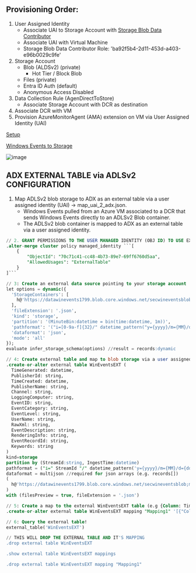 Provisioning Order:
-------------------
1. User Assigned Identity
   - Associate UAI to Storage Account with [Storage Blob Data Contributor](https://learn.microsoft.com/en-us/azure/role-based-access-control/built-in-roles)
   - Associate UAI with Virtual Machine
   - Storage Blob Data Contributor Role: 'ba92f5b4-2d11-453d-a403-e96b0029c9fe'
3. Storage Account
   - Blob (ALDSv2) (private)
     - Hot Tier / Block Blob
   - Files (private)
   - Entra ID Auth (default)
   - Anonymous Access Disabled
4. Data Collection Rule (AgenDirectToStore)
   - Associate Storage Account with DCR as destination
5. Associate DCR with VM
6. Provision AzureMonitorAgent (AMA) extension on VM via User Assigned Identity (UAI)


[Setup](https://learn.microsoft.com/en-us/azure/azure-monitor/vm/send-event-hubs-storage?tabs=windows%2Cwindows-1)

[Windows Events to Storage](https://learn.microsoft.com/en-us/azure/azure-monitor/essentials/data-collection-rule-samples)

![image](https://github.com/user-attachments/assets/4e071a55-c92d-4b64-9946-b6a19efaae28)
## ADX EXTERNAL TABLE via ADLSv2 CONFIGURATION
1. Map ADLSv2 blob storage to ADX as an external table via a user assigned identity (UAI) -> map_uai_2_adx.json. </br>
   - Windows Events pulled from an Azure VM associated to a DCR that sends Windows Events directly to an ADLSv2 Blob container. </br>
   - The ADLSv2 blob container is mapped to ADX as an external table via a user assigned identity. </br>
   
```sql
// 2. GRANT PERMISSIONS TO THE USER MANAGED IDENTITY (OBJ ID) TO USE EXTERNAL TABLES
.alter-merge cluster policy managed_identity ```[
    {
        "ObjectId": "70c71c41-cc48-4b73-89e7-69ff6760d5aa",
        "AllowedUsages": "ExternalTable"
    }
]```
```
```sql
// 3: Create an external data source pointing to your storage account
let options = dynamic({
  'StorageContainers': [
    h@'https://datawinevents1799.blob.core.windows.net/secwineventsblob/i=56cc5340e30806d24a8691cb02ee613f/y=2025/m=04/d=06/h=03/m=00;impersonate'
  ],
  'fileExtension': '.json',
  'kind': 'storage',
  'partition': '(MinuteBin:datetime = bin(time:datetime, 1m))',
  'pathformat': '("i=[0-9a-f]{32}/" datetime_pattern("y={yyyy}/m={MM}/d={dd}/h={hh}/m={mm}",MinuteBin))',
  'dataformat': 'json',
  'mode': 'all'
});
evaluate infer_storage_schema(options) //result = records:dynamic
```
```sql
// 4: Create external table and map to blob storage via a user assigned identity
.create-or-alter external table WinEventsEXT (
  TimeGenerated: datetime,
  PublisherId: string,
  TimeCreated: datetime,
  PublisherName: string,
  Channel: string,
  LoggingComputer: string,
  EventID: string,
  EventCategory: string,
  EventLevel: string,
  UserName: string,
  RawXml: string,
  EventDescription: string,
  RenderingInfo: string,
  EventRecordId: string,
  Keywords: string
)
kind=storage
partition by (StreamId:string, IngestTime:datetime)
pathformat = ("i=" StreamId "/" datetime_pattern('y={yyyy}/m={MM}/d={dd}/h={HH}/m={mm}',IngestTime))
dataformat = multijson //required for json arrays (e.g. records[])
(
  h@'https://datawinevents1799.blob.core.windows.net/secwineventsblob;managed_identity=70c71c41-cc48-4b73-89e7-69ff6760d5aa'
)
with (filesPreview = true, fileExtension = '.json')
```
```sql
// 5: Create a map to the external WinEventsEXT table (e.g {Column: TimeGenerated -> "Properties":{"Path":"$.records[0].time"}})
.create-or-alter external table WinEventsEXT mapping "Mapping1" '[{"Column":"TimeGenerated","Properties":{"Path":"$.records[0].time"}},{"Column":"PublisherId","Properties":{"Path":"$.records[0].PublisherId"}},{"Column":"TimeCreated","Properties":{"Path":"$.records[0].TimeCreated"}},{"Column":"PublisherName","Properties":{"Path":"$.records[0].PublisherName"}},{"Column":"Channel","Properties":{"Path":"$.records[0].Channel"}},{"Column":"LoggingComputer","Properties":{"Path":"$.records[0].LoggingComputer"}},{"Column":"EventID","Properties":{"Path":"$.records[0].EventNumber"}},{"Column":"EventCategory","Properties":{"Path":"$.records[0].EventCategory"}},{"Column":"EventLevel","Properties":{"Path":"$.records[0].EventLevel"}},{"Column":"UserName","Properties":{"Path":"$.records[0].UserName"}},{"Column":"RawXml","Properties":{"Path":"$.records[0].RawXml"}},{"Column":"EventDescription","Properties":{"Path":"$.records[0].EventDescription"}},{"Column":"RenderingInfo","Properties":{"Path":"$.records[0].RenderingInfo"}},{"Column":"EventRecordId","Properties":{"Path":"$.records[0].EventRecordId"}},{"Column":"Keywords","Properties":{"Path":"$.records[0].Keywords"}}]'
```
```sql
// 6: Query the external table!
external_table('WinEventsEXT')
```
```sql
// THIS WILL DROP THE EXTERNAL TABLE AND IT'S MAPPING
.drop external table WinEventsEXT

.show external table WinEventsEXT mappings 

.drop external table WinEventsEXT mapping "Mapping1"
```
